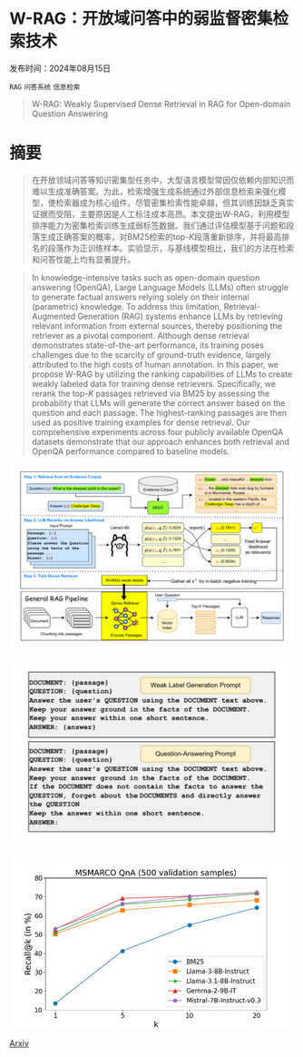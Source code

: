 # W-RAG：开放域问答中的弱监督密集检索技术

发布时间：2024年08月15日

`RAG` `问答系统` `信息检索`

> W-RAG: Weakly Supervised Dense Retrieval in RAG for Open-domain Question Answering

# 摘要

> 在开放领域问答等知识密集型任务中，大型语言模型常因仅依赖内部知识而难以生成准确答案。为此，检索增强生成系统通过外部信息检索来强化模型，使检索器成为核心组件。尽管密集检索性能卓越，但其训练因缺乏真实证据而受阻，主要原因是人工标注成本高昂。本文提出W-RAG，利用模型排序能力为密集检索训练生成弱标签数据。我们通过评估模型基于问题和段落生成正确答案的概率，对BM25检索的top-$K$段落重新排序，并将最高排名的段落作为正训练样本。实验显示，与基线模型相比，我们的方法在检索和问答性能上均有显著提升。

> In knowledge-intensive tasks such as open-domain question answering (OpenQA), Large Language Models (LLMs) often struggle to generate factual answers relying solely on their internal (parametric) knowledge. To address this limitation, Retrieval-Augmented Generation (RAG) systems enhance LLMs by retrieving relevant information from external sources, thereby positioning the retriever as a pivotal component. Although dense retrieval demonstrates state-of-the-art performance, its training poses challenges due to the scarcity of ground-truth evidence, largely attributed to the high costs of human annotation. In this paper, we propose W-RAG by utilizing the ranking capabilities of LLMs to create weakly labeled data for training dense retrievers. Specifically, we rerank the top-$K$ passages retrieved via BM25 by assessing the probability that LLMs will generate the correct answer based on the question and each passage. The highest-ranking passages are then used as positive training examples for dense retrieval. Our comprehensive experiments across four publicly available OpenQA datasets demonstrate that our approach enhances both retrieval and OpenQA performance compared to baseline models.

![W-RAG：开放域问答中的弱监督密集检索技术](../../../paper_images/2408.08444/x1.png)

![W-RAG：开放域问答中的弱监督密集检索技术](../../../paper_images/2408.08444/x2.png)

![W-RAG：开放域问答中的弱监督密集检索技术](../../../paper_images/2408.08444/diff_llm.png)

[Arxiv](https://arxiv.org/abs/2408.08444)